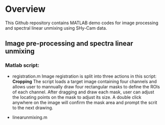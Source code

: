 # Overview 
This Github repository contains MATLAB demo codes for image processing and spectral linear unmixing
using SHy-Cam data.

## Image pre-processing and spectra linear unmixing
### Matlab script:
* registration.m
  Image registration is split into three actions in this script:
   **Cropping**
   The script loads a target image containing four channels and allows user
   to mannually draw four rectangular masks to define the ROIs of each channel.
   After dragging and draw each mask, user can adjust the locating points on the 
   mask to adjust its size.  A double click anywhere on the image will confirm
   the mask area and prompt the scrit to the next drawing.

* linearunmixing.m
 